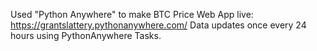 Used "Python Anywhere" to make BTC Price Web App live: https://grantslattery.pythonanywhere.com/
Data updates once every 24 hours using PythonAnywhere Tasks.
